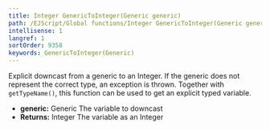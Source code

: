 ```yaml
---
title: Integer GenericToInteger(Generic generic)
path: /EJScript/Global functions/Integer GenericToInteger(Generic generic)
intellisense: 1
langref: 1
sortOrder: 9358
keywords: GenericToInteger(Generic)
---
```


Explicit downcast from a generic to an Integer. If the generic does not represent the correct type, an exception is thrown. Together with `getTypeName()`, this function can be used to get an explicit typed variable.


* **generic:** Generic The variable to downcast
* **Returns:** Integer The variable as an Integer


